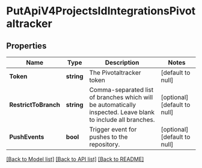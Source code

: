 # PutApiV4ProjectsIdIntegrationsPivotaltracker

## Properties
Name | Type | Description | Notes
------------ | ------------- | ------------- | -------------
**Token** | **string** | The Pivotaltracker token | [default to null]
**RestrictToBranch** | **string** | Comma-separated list of branches which will be automatically inspected. Leave blank to include all branches. | [optional] [default to null]
**PushEvents** | **bool** | Trigger event for pushes to the repository. | [optional] [default to null]

[[Back to Model list]](../README.md#documentation-for-models) [[Back to API list]](../README.md#documentation-for-api-endpoints) [[Back to README]](../README.md)


